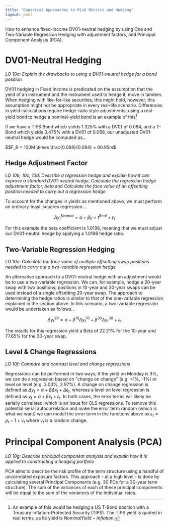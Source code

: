 ```yaml
---
title: "Empirical Approaches to Risk Metrics and Hedging"
layout: post
---
```

How to enhance fixed-income DV01-neutral hedging by using One and Two-Variable Regression Hedging with adjustment factors, and Principal Component Analysis (PCA).

# DV01-Neutral Hedging
*LO 10a: Explain the drawbacks to using a DV01-neutral hedge for a bond position*

DV01 hedging in Fixed Income is predicated on the assumption that the yield of an instrument and the instrument used to hedge it, move in tandem. When hedging with like-for-like securities, this might hold, however, this assumption might not be appropriate in every real-life scenario. Differences in yield calculations require hedge-ratio style adjustments; using a real-yield bond to hedge a nominal-yield bond is an example of this[^1]

[^1]: An example of this would be hedging a US T-Bond position with a Treasury Inflation-Protected Security (TIPS). The TIPS yield is quoted in real terms, as its yield is $Nominal Yield - Inflation$.

If we have a TIPS Bond which yields 1.325% with a DV01 of 0.084, and a T-Bond which yields 3.475% with a DV01 of 0.068, our unadjusted DV01-neutral hedge would be computed as...

$$F_R = 100M \times \frac{0.068}{0.084} = $80.95m$$
 
## Hedge Adjustment Factor
*LO 10b, 10c, 10d: Describe a regression hedge and explain how it can improve a standard DV01-neutral hedge*, *Calculate the regression hedge adjustment factor, beta* and *Calculate the face value of an offsetting position needed to carry out a regression hedge*

To account for the changes in yields as mentioned above, we must perform an ordinary-least-squares regression...

$$\Delta y_t^{Normal} = \alpha + \beta y+t^{Real}+\epsilon_t$$

For this example the beta coefficient is 1.0198, meaning that we must adjust our DV01-neutral hedge by applying a 1.0198 hedge ratio.

## Two-Variable Regression Hedging
*LO 10e: Calculate the face value of multiple offsetting swap positions needed to carry out a two-variable regression hedge*

An alternative approach to a DV01-neutral hedge with an adjustment would be to use a two-variable regression. We can, for example, hedge a 20-year swap with two positions; positions in 10-year and 30-year swaps can be used instead of a single offsetting 20-year swap. The approach to determining the hedge ratios is similar to that of the one-variable regression explained in the section above. In this scenario, a two-variable regression would be undertaken as follows...

$$\Delta y_t^{20} = \alpha + \beta^{10}\Delta y_t^{10} + \beta^{30}\Delta y_t^{30} + \epsilon_t$$

The results for this regression yield a Beta of 22.21% for the 10-year and 77.65% for the 30-year swap.

## Level & Change Regressions
*LO 10f: Compare and contrast level and change regressions*

Regressions can be performed in two ways; if the yield on Monday is 3%, we can do a regression based on "change on change" (e.g. +1%, -1%) or level on level (e.g. 3.03%, 2.97%). A change on change regression is defined as $\Delta y_t = \alpha + \beta \Delta x_t + \Delta \epsilon_t$, whereas a level on level regression is defined as $y_t = \alpha + \beta x_t + \epsilon_t$. In both cases, the error terms will likely be serially correlated, which is an issue for OLS regressions. To remove this potential serial autocorrelation and make the error term random (which is what we want) we can model the error term in the functions above as $\epsilon_t = \rho_t-1 + v_t$ where $v_t$ is a random change.

# Principal Component Analysis (PCA)
*LO 10g: Describe principal component analysis and explain how it is applied to constructing a hedging portfolio*

PCA aims to describe the risk profile of the term structure using a handful of uncorrelated exposure factors. This approach - at a high level - is done by calculating several Principal Components (e.g. 30 PCs for a 30-year term structure). The sum of the variances of each of these principal components will be equal to the sum of the variances of the individual rates. 
